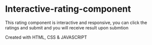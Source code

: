 # Interactive-rating-component
This rating component is interactive and responsive, you can click the ratings and submit and you will receive result upon submtion

Created with HTML, CSS & JAVASCRIPT
